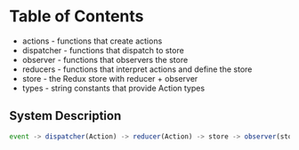 #   Table of Contents

* actions    - functions that create actions
* dispatcher - functions that dispatch to store
* observer   - functions that observers the store
* reducers   - functions that interpret actions and define the store
* store      - the Redux store with reducer + observer
* types      - string constants that provide Action types

##  System Description

``` javascript
event -> dispatcher(Action) -> reducer(Action) -> store -> observer(store)
```